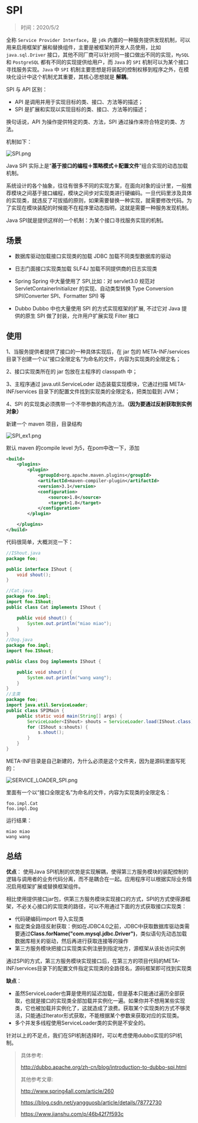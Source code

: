 # SPI

> 时间：2020/5/2



全称 `Service Provider Interface`，是 `jdk` 内置的一种服务提供发现机制，可以用来启用框架扩展和替换组件，主要是被框架的开发人员使用，比如 `java.sql.Driver` 接口，其他不同厂商可以针对同一接口做出不同的实现，`MySQL` 和 `PostgreSQL` 都有不同的实现提供给用户，而 `Java` 的 `SPI` 机制可以为某个接口寻找服务实现。`Java` 中 `SPI` 机制主要思想是将装配的控制权移到程序之外，在模块化设计中这个机制尤其重要，其核心思想就是 **解耦**。

SPI 与 API 区别：

- API 是调用并用于实现目标的类、接口、方法等的描述；
- SPI 是扩展和实现以实现目标的类、接口、方法等的描述；

换句话说，API 为操作提供特定的类、方法，SPI 通过操作来符合特定的类、方法。

机制如下：

![SPI.png](http://www.qxnekoo.cn:8888/images/2020/05/12/SPI.png)

Java SPI 实际上是“**基于接口的编程＋策略模式＋配置文件**”组合实现的动态加载机制。

系统设计的各个抽象，往往有很多不同的实现方案，在面向对象的设计里，一般推荐模块之间基于接口编程，模块之间步对实现类进行硬编码。一旦代码里涉及具体的实现类，就违反了可拔插的原则，如果需要替换一种实现，就需要修改代码。为了实现在模块装配的时候能不在程序里动态指明，这就是需要一种服务发现机制。

Java SPI就是提供这样的一个机制：为某个接口寻找服务实现的机制。

## 场景

- 数据库驱动加载接口实现类的加载
   JDBC 加载不同类型数据库的驱动

- 日志门面接口实现类加载
   SLF4J 加载不同提供商的日志实现类

- Spring
   Spring 中大量使用了 SPI,比如：对 servlet3.0 规范对 ServletContainerInitializer 的实现、自动类型转换 Type Conversion SPI(Converter SPI、Formatter SPI) 等 
- Dubbo
   Dubbo 中也大量使用 SPI 的方式实现框架的扩展, 不过它对 Java 提供的原生 SPI 做了封装，允许用户扩展实现 Filter 接口

## 使用

1、当服务提供者提供了接口的一种具体实现后，在 jar 包的 META-INF/services 目录下创建一个以“接口全限定名”为命名的文件，内容为实现类的全限定名；

2、接口实现类所在的 jar 包放在主程序的 classpath 中；

3、主程序通过 java.util.ServiceLoder 动态装载实现模块，它通过扫描 META-INF/services 目录下的配置文件找到实现类的全限定名，把类加载到 JVM；

4、SPI 的实现类必须携带一个不带参数的构造方法。**（因为要通过反射获取到实例对象）**

新建一个 maven 项目，目录结构

![SPI_ex1.png](http://www.qxnekoo.cn:8888/images/2020/05/12/SPI_ex1.png)

默认 maven 的compile level 为5，在pom中改一下，添加

```xml
<build>
    <plugins>
        <plugin>
            <groupId>org.apache.maven.plugins</groupId>
            <artifactId>maven-compiler-plugin</artifactId>
            <version>3.1</version>
            <configuration>
                <source>1.8</source>
                <target>1.8</target>
            </configuration>
        </plugin>

    </plugins>
</build>
```



代码很简单，大概浏览一下：

```java
//IShout.java
package foo;

public interface IShout {
    void shout();
}

//Cat.java
package foo.impl;
import foo.IShout;
public class Cat implements IShout {

    public void shout() {
        System.out.println("miao miao");
    }
}
//Dog.java
package foo.impl;
import foo.IShout;

public class Dog implements IShout {

    public void shout() {
        System.out.println("wang wang");
    }
}
//主类
package foo;
import java.util.ServiceLoader;
public class SPIMain {
    public static void main(String[] args) {
        ServiceLoader<IShout> shouts = ServiceLoader.load(IShout.class);
        for (IShout s:shouts) {
            s.shout();
        }
    }
}
```

META-INF目录是自己新建的，为什么必须是这个文件夹，因为是源码里面写死的：

![SERVICE_LOADER_SPI.png](http://www.qxnekoo.cn:8888/images/2020/05/12/SERVICE_LOADER_SPI.png)

里面有一个以“接口全限定名”为命名的文件，内容为实现类的全限定名：

```
foo.impl.Cat
foo.impl.Dog
```

运行结果：

```
miao miao
wang wang
```

## 总结

**优点**：
 使用Java SPI机制的优势是实现解耦，使得第三方服务模块的装配控制的逻辑与调用者的业务代码分离，而不是耦合在一起。应用程序可以根据实际业务情况启用框架扩展或替换框架组件。

相比使用提供接口jar包，供第三方服务模块实现接口的方式，SPI的方式使得源框架，不必关心接口的实现类的路径，可以不用通过下面的方式获取接口实现类：

- 代码硬编码import 导入实现类
- 指定类全路径反射获取：例如在JDBC4.0之前，JDBC中获取数据库驱动类需要通过**Class.forName("com.mysql.jdbc.Driver")**，类似语句先动态加载数据库相关的驱动，然后再进行获取连接等的操作
- 第三方服务模块把接口实现类实例注册到指定地方，源框架从该处访问实例

通过SPI的方式，第三方服务模块实现接口后，在第三方的项目代码的META-INF/services目录下的配置文件指定实现类的全路径名，源码框架即可找到实现类

**缺点**：

- 虽然ServiceLoader也算是使用的延迟加载，但是基本只能通过遍历全部获取，也就是接口的实现类全部加载并实例化一遍。如果你并不想用某些实现类，它也被加载并实例化了，这就造成了浪费。获取某个实现类的方式不够灵活，只能通过Iterator形式获取，不能根据某个参数来获取对应的实现类。
- 多个并发多线程使用ServiceLoader类的实例是不安全的。

针对以上的不足点，我们在SPI机制选择时，可以考虑使用dubbo实现的SPI机制。

> 具体参考: 
>
> http://dubbo.apache.org/zh-cn/blog/introduction-to-dubbo-spi.html
>
> 其他参考文章: 
>
> http://www.spring4all.com/article/260
>
> https://blog.csdn.net/yangguosb/article/details/78772730
>
> https://www.jianshu.com/p/46b42f7f593c







